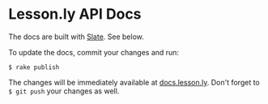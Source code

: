 Lesson.ly API Docs
========

The docs are built with [Slate](https://github.com/tripit/slate). See below.

To update the docs, commit your changes and run:

`$ rake publish`

The changes will be immediately available at [docs.lesson.ly](http://docs.lesson.ly). Don't forget to `$ git push` your changes as well.
